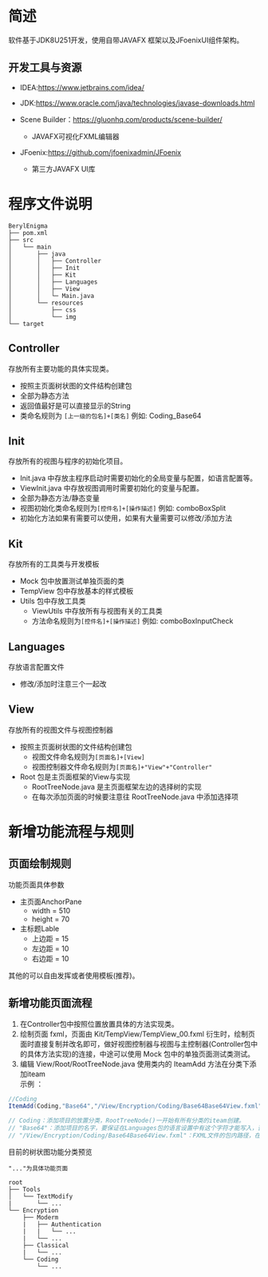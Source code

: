 # 简述
软件基于JDK8U251开发，使用自带JAVAFX 框架以及JFoenixUI组件架构。

## 开发工具与资源
- IDEA:https://www.jetbrains.com/idea/

- JDK:https://www.oracle.com/java/technologies/javase-downloads.html

- Scene Builder：https://gluonhq.com/products/scene-builder/
  - JAVAFX可视化FXML编辑器

- JFoenix:https://github.com/jfoenixadmin/JFoenix
  - 第三方JAVAFX UI库

# 程序文件说明
```
BerylEnigma
├── pom.xml
├── src
│   └── main
│       ├── java
│       │   ├── Controller
│       │   ├── Init
│       │   ├── Kit
│       │   ├── Languages
│       │   ├── View
│       │   └─ Main.java
│       └── resources
│           ├── css
│           └── img
└── target
```
## Controller
存放所有主要功能的具体实现类。

- 按照主页面树状图的文件结构创建包
- 全部为静态方法
- 返回值最好是可以直接显示的String
- 类命名规则为 `[上一级的包名]+[类名]` 例如: Coding_Base64

## Init
存放所有的视图与程序的初始化项目。

- Init.java 中存放主程序启动时需要初始化的全局变量与配置，如语言配置等。
- ViewInit.java 中存放视图调用时需要初始化的变量与配置。
- 全部为静态方法/静态变量
- 视图初始化类命名规则为`[控件名]+[操作描述]` 例如: comboBoxSplit
- 初始化方法如果有需要可以使用，如果有大量需要可以修改/添加方法

## Kit
存放所有的工具类与开发模板

- Mock 包中放置测试单独页面的类
- TempView 包中存放基本的样式模板
- Utils 包中存放工具类
  - ViewUtils 中存放所有与视图有关的工具类
  - 方法命名规则为`[控件名]+[操作描述]` 例如: comboBoxInputCheck

## Languages
存放语言配置文件

- 修改/添加时注意三个一起改

## View
存放所有的视图文件与视图控制器

- 按照主页面树状图的文件结构创建包
  - 视图文件命名规则为`[页面名]+[View]`
  - 视图控制器文件命名规则为`[页面名]+"View"+"Controller"`
- Root 包是主页面框架的View与实现
  - RootTreeNode.java 是主页面框架左边的选择树的实现
  - 在每次添加页面的时候要注意往 RootTreeNode.java 中添加选择项

# 新增功能流程与规则
## 页面绘制规则
功能页面具体参数
- 主页面AnchorPane
  - width = 510
  - height = 70
- 主标题Lable
  - 上边距 = 15
  - 左边距 = 10
  - 右边距 = 10

其他的可以自由发挥或者使用模板(推荐)。

## 新增功能页面流程
1. 在Controller包中按照位置放置具体的方法实现类。
2. 绘制页面 fxml，页面由 Kit/TempView/TempView_00.fxml 衍生时，绘制页面时直接复制并改名即可，做好视图控制器与视图与主控制器(Controller包中的具体方法实现)的连接，中途可以使用 Mock 包中的单独页面测试类测试。
3. 编辑 View/Root/RootTreeNode.java 使用类内的 IteamAdd 方法在分类下添加iteam  
 示例 ： 
```java
//Coding
ItemAdd(Coding,"Base64","/View/Encryption/Coding/Base64Base64View.fxml");

// Coding：添加项目的放置分类，RootTreeNode()一开始有所有分类的iteam创建。
// "Base64"：添加项目的名字，要保证在Languages包的语言设置中有这个字符才能写入，否则不能正常多国语言转换。
// "/View/Encryption/Coding/Base64Base64View.fxml"：FXML文件的包内路径，在界面切换时会使用并读取。
```

目前的树状图功能分类预览
```
"..."为具体功能页面

root
├── Tools
│   └── TextModify
|       └── ...
└── Encryption
    ├── Moderm
    |   ├── Authentication
    |   |   └── ...
    |   └── ...
    ├── Classical
    |   └── ...
    └── Coding
        └── ...
```